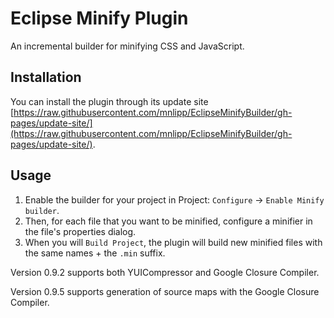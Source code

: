 Eclipse Minify Plugin
===================

An incremental builder for minifying CSS and JavaScript.

Installation
-----------

You can install the plugin through its update site
[https://raw.githubusercontent.com/mnlipp/EclipseMinifyBuilder/gh-pages/update-site/](https://raw.githubusercontent.com/mnlipp/EclipseMinifyBuilder/gh-pages/update-site/).

Usage
-----

1. Enable the builder for your project in Project: `Configure` → `Enable Minify builder`.
2. Then, for each file that you want to be minified, configure a minifier in the file's properties dialog.
3. When you will `Build Project`, the plugin will build new minified files with the same names + the `.min` suffix.

Version 0.9.2 supports both YUICompressor and Google Closure Compiler.

Version 0.9.5 supports generation of source maps with the Google Closure Compiler.

